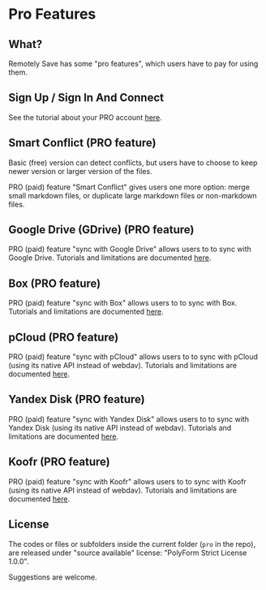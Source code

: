 # Pro Features

## What?

Remotely Save has some "pro features", which users have to pay for using them.

## Sign Up / Sign In And Connect

See the tutorial about your PRO account [here](.../docs/pro/README.md).

## Smart Conflict (PRO feature)

Basic (free) version can detect conflicts, but users have to choose to keep newer version or larger version of the files.

PRO (paid) feature "Smart Conflict" gives users one more option: merge small markdown files, or duplicate large markdown files or non-markdown files.

## Google Drive (GDrive) (PRO feature)

PRO (paid) feature "sync with Google Drive" allows users to to sync with Google Drive. Tutorials and limitations are documented [here](../docs/remote_services/googledrive/README.md).

## Box (PRO feature)

PRO (paid) feature "sync with Box" allows users to to sync with Box. Tutorials and limitations are documented [here](../docs/remote_services/box/README.md).

## pCloud (PRO feature)

PRO (paid) feature "sync with pCloud" allows users to to sync with pCloud (using its native API instead of webdav). Tutorials and limitations are documented [here](../docs/remote_services/pcloud/README.md).

## Yandex Disk (PRO feature)

PRO (paid) feature "sync with Yandex Disk" allows users to to sync with Yandex Disk (using its native API instead of webdav). Tutorials and limitations are documented [here](../docs/remote_services/yandexdisk/README.md).

## Koofr (PRO feature)

PRO (paid) feature "sync with Koofr" allows users to to sync with Koofr (using its native API instead of webdav). Tutorials and limitations are documented [here](../docs/remote_services/koofr/README.md).

## License

The codes or files or subfolders inside the current folder (`pro` in the repo), are released under "source available" license: "PolyForm Strict License 1.0.0".

Suggestions are welcome.
